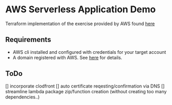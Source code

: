 # AWS Serverless Application Demo

Terraform implementation of the exercise provided by AWS found [here](https://aws.amazon.com/getting-started/projects/build-serverless-web-app-lambda-apigateway-s3-dynamodb-cognito)

## Requirements

- AWS cli installed and configured with credentials for your target account
- A domain registered with AWS. See [here](https://docs.aws.amazon.com/AmazonS3/latest/dev/website-hosting-custom-domain-walkthrough.html) for details.

## ToDo

[] incorporate clodfront
[] auto certificate reqesting/confirmation via DNS
[] streamline lambda package zip/function creation (without creating too many dependencies..)